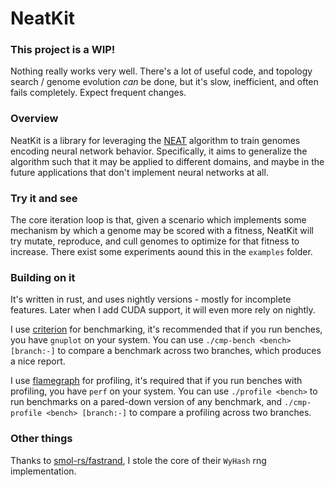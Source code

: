 # NeatKit

### This project is a WIP!

Nothing really works very well. There's a lot of useful code, and topology search / genome evolution _can_ be done,
but it's slow, inefficient, and often fails completely. Expect frequent changes.

### Overview

NeatKit is a library for leveraging the [NEAT](https://web.archive.org/web/20241209001646/https://ieeexplore.ieee.org/abstract/document/6790655) algorithm to train genomes encoding neural network behavior. Specifically, it aims to generalize the algorithm such that it may be applied to different domains, and maybe in the future applications that don't implement neural networks at all.

### Try it and see

The core iteration loop is that, given a scenario which implements some mechanism by which a genome may be scored with a fitness, NeatKit will try mutate, reproduce, and cull genomes to optimize for that fitness to increase. There exist some experiments aound this in the `examples` folder.

### Building on it

It's written in rust, and uses nightly versions - mostly for incomplete features. Later when I add CUDA support, it will even more rely on nightly.

I use [criterion](https://github.com/bheisler/criterion.rs) for benchmarking, it's recommended that if you run benches, you have `gnuplot` on your system. You can use `./cmp-bench <bench> [branch:-]` to compare a benchmark across two branches, which produces a nice report.

I use [flamegraph](https://github.com/flamegraph-rs/flamegraph) for profiling, it's required that if you run benches with profiling, you have `perf` on your system. You can use `./profile <bench>` to run benchmarks on a pared-down version of any benchmark, and `./cmp-profile <bench> [branch:-]` to compare a profiling across two branches.

### Other things

Thanks to [smol-rs/fastrand](https://github.com/smol-rs/fastrand), I stole the core of their `WyHash` rng implementation.

